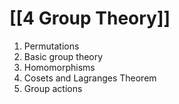# [[4 Group Theory]]

1. Permutations
2. Basic group theory
3. Homomorphisms
4. Cosets and Lagranges Theorem
5. Group actions